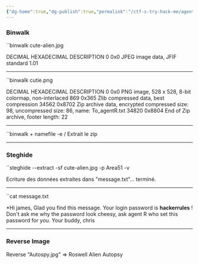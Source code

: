 ```yaml
---
{"dg-home":true,"dg-publish":true,"permalink":"/ctf-s-try-hack-me/agent-sudo-finish/4-stegano/","tags":"gardenEntry","dgHomeLink":true,"dgPassFrontmatter":true}
---
```



### Binwalk

``binwalk cute-alien.jpg 

DECIMAL       HEXADECIMAL     DESCRIPTION
0             0x0             JPEG image data, JFIF standard 1.01

____________________________________________

``binwalk cutie.png 

DECIMAL       HEXADECIMAL     DESCRIPTION
0             0x0             PNG image, 528 x 528, 8-bit colormap, non-interlaced
869           0x365           Zlib compressed data, best compression
34562         0x8702          Zip archive data, encrypted compressed size: 98, uncompressed size: 86, name: To_agentR.txt
34820         0x8804          End of Zip archive, footer length: 22

_________________________________________________
``binwalk + namefile -e / Extrait le zip

_________________________________________________

### Steghide

``steghide --extract -sf cute-alien.jpg -p Area51 -v

Ecriture des données extraites dans "message.txt"... terminé.

___________________________________
``cat message.txt

*Hi james,
Glad you find this message. Your login password is **hackerrules** !
Don't ask me why the password look cheesy, ask agent R who set this password for you.
Your buddy,
chris 
_______________________________

### Reverse Image
Reverse "Autospy.jpg" => Roswell Alien Autopsy